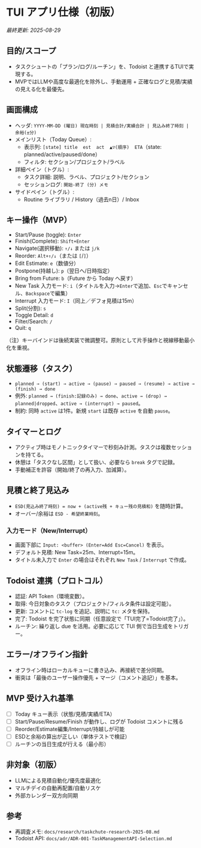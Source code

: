 # TUI アプリ仕様（初版）

*最終更新: 2025-08-29*

## 目的/スコープ
- タスクシュートの「プラン/ログ/ルーチン」を、Todoist と連携するTUIで実現する。
- MVPではLLMや高度な最適化を除外し、手動運用 + 正確なログと見積/実績の見える化を最優先。

## 画面構成
- ヘッダ: `YYYY-MM-DD (曜日) 現在時刻 | 見積合計/実績合計 | 見込み終了時刻 | 余裕(±分)`
- メインリスト（Today Queue）:
  - 表示列: `[state] title  est  act  ▲▽(順序)  ETA`（state: planned/active/paused/done）
  - フィルタ: セクション/プロジェクト/ラベル
- 詳細ペイン（トグル）:
  - タスク詳細: 説明、ラベル、プロジェクト/セクション
  - セッションログ: `開始-終了 (分) メモ`
- サイドペイン（トグル）:
  - Routine ライブラリ / History（過去n日）/ Inbox

## キー操作（MVP）
- Start/Pause (toggle): `Enter`
- Finish(Complete): `Shift+Enter`
- Navigate(選択移動): `↑/↓` または `j/k`
- Reorder: `Alt+↑/↓`（または `[`/`]`）
- Edit Estimate: `e`（数値分）
- Postpone(持越し): `p`（翌日へ/日時指定）
- Bring from Future: `b`（Future から Today へ戻す）
- New Task 入力モード: `i`（タイトルを入力→`Enter`で追加、`Esc`でキャンセル、`Backspace`で編集）
- Interrupt 入力モード: `I`（同上／デフォ見積は15m）
- Split(分割): `s`
- Toggle Detail: `d`
- Filter/Search: `/`
- Quit: `q`

（注）キーバインドは後続実装で微調整可。原則として片手操作と視線移動最小化を重視。

## 状態遷移（タスク）
- `planned → (start) → active → (pause) → paused → (resume) → active → (finish) → done`
- 例外: `planned → (finish:記録のみ) → done`、`active → (drop) → planned|dropped`、`active → (interrupt) → paused`。
- 制約: 同時 `active` は1件。新規 `start` は既存 `active` を自動 `pause`。

## タイマーとログ
- アクティブ時はモノトニックタイマーで秒刻み計測。タスクは複数セッションを持てる。
- 休憩は「タスクなし区間」として扱い、必要なら `break` タグで記録。
- 手動補正を許容（開始/終了の再入力、加減算）。

## 見積と終了見込み
- `ESD(見込み終了時刻) = now + (active残 + キュー残の見積和)` を随時計算。
- オーバー/余裕は `ESD - 希望終業時刻`。

### 入力モード（New/Interrupt）
- 画面下部に `Input: <buffer> (Enter=Add Esc=Cancel)` を表示。
- デフォルト見積: New Task=25m、Interrupt=15m。
- タイトル未入力で `Enter` の場合はそれぞれ `New Task` / `Interrupt` で作成。

## Todoist 連携（プロトコル）
- 認証: API Token（環境変数）。
- 取得: 今日対象のタスク（プロジェクト/フィルタ条件は設定可能）。
- 更新: コメントに `tc-log` を追記、説明に `tc:` メタを保持。
- 完了: Todoist を完了状態に同期（任意設定で「TUI完了=Todoist完了」）。
- ルーチン: 繰り返し due を活用。必要に応じて TUI 側で当日生成をトリガー。

## エラー/オフライン指針
- オフライン時はローカルキューに書き込み、再接続で差分同期。
- 衝突は「最後のユーザー操作優先 + マージ（コメント追記）」を基本。

## MVP 受け入れ基準
- [ ] Today キュー表示（状態/見積/実績/ETA）
- [ ] Start/Pause/Resume/Finish が動作し、ログが Todoist コメントに残る
- [ ] Reorder/Estimate編集/Interrupt/持越しが可能
- [ ] ESDと余裕の算出が正しい（単体テストで検証）
- [ ] ルーチンの当日生成が行える（最小形）

## 非対象（初版）
- LLMによる見積自動化/優先度最適化
- マルチデイの自動再配置/自動リスケ
- 外部カレンダー双方向同期

## 参考
- 再調査メモ: `docs/research/taskchute-research-2025-08.md`
- Todoist API: `docs/adr/ADR-001-TaskManagementAPI-Selection.md`
